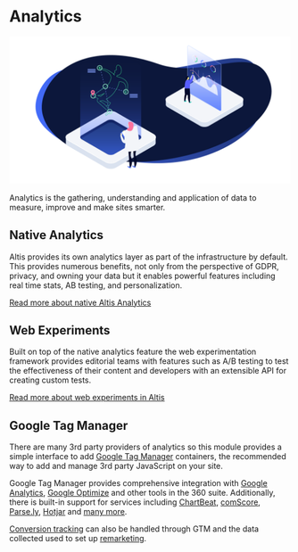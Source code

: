 # Analytics

![](./assets/banner-analytics.png)

Analytics is the gathering, understanding and application of data to measure, improve and make sites smarter.

## Native Analytics

Altis provides its own analytics layer as part of the infrastructure by default. This provides numerous benefits, not only from the perspective of GDPR, privacy, and owning your data but it enables powerful features including real time stats, AB testing, and personalization.

[Read more about native Altis Analytics](./native.md)

## Web Experiments

Built on top of the native analytics feature the web experimentation framework provides editorial teams with features such as A/B testing to test the effectiveness of their content and developers with an extensible API for creating custom tests.

[Read more about web experiments in Altis](./experiments.md)

## Google Tag Manager

There are many 3rd party providers of analytics so this module provides a simple interface to add [Google Tag Manager](https://tagmanager.google.com/) containers, the recommended way to add and manage 3rd party JavaScript on your site.

Google Tag Manager provides comprehensive integration with [Google Analytics](google-tag-manager/google-analytics.md), [Google Optimize](google-tag-manager/optimize.md) and other tools in the 360 suite. Additionally, there is built-in support for services including [ChartBeat](https://chartbeat.com/), [comScore](https://www.comscore.com/), [Parse.ly](https://www.parse.ly/), [Hotjar](https://www.hotjar.com/) and [many more](https://support.google.com/tagmanager/answer/6106924).

[Conversion tracking](google-tag-manager/conversion-tracking.md) can also be handled through GTM and the data collected used to set up [remarketing](google-tag-manager/remarketing.md).
